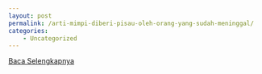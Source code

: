 ```yaml
---
layout: post
permalink: /arti-mimpi-diberi-pisau-oleh-orang-yang-sudah-meninggal/
categories:
    - Uncategorized
---
```


[Baca Selengkapnya](/08)